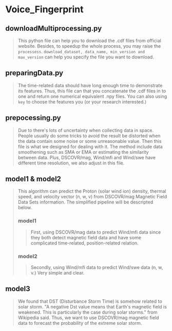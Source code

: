 # Voice_Fingerprint

## downloadMultiprocessing.py

> This python file can help you to download the .cdf files from official website. Besides, to speedup the whole process, you may raise the `processess`. `download_dataset, data_name, min_version and max_version` can help you specify the file you want to download.

## preparingData.py

> The time-related data should have long enough time to demonstrate its features. Thus, this file can that you concatenate the .cdf files in to one and return one numerical equivalent .npy files. You can also using `key` to choose the features you (or your research interested.)

## prepocessing.py

> Due to there's lots of uncertainty when collecting data in space. People usually do some tricks to avoid the result be distorted when the data contain some noise or some unreasonable value. Then this file is what we designed for dealing with it. The method include data smoothening such as SMA or EMA or estimating the similarity between data. Plus, DSCOVR/mag, Wind/mfi and Wind/swe have different time resolution, we also adjust in this file.

## model1 & model2

> This algorithm can predict the Proton (solar wind ion) density, thermal speed, and velocity vector (n, w, v) from DSCOVR/mag Magnetic Field Data Sets information. The simplified pipeline will be descripted below.
>
> ### model1
>
> > First, using DSCOVR/mag data to predict Wind/mfi data since they both detect magnetic field data and have some complicated time-related, position-related relation.
>
> ### model2
>
> > Secondly, using Wind/mfi data to predict Wind/swe data (n, w, v.) Very simple and clear.

## model3

> We found that DST (Disturbance Storm Time) is somehow related to solar storm. "A negative Dst value means that Earth's magnetic field is weakened. This is particularly the case during solar storms." from Wikipedia said. Thus, we want to use DSCOVR/mag magnetic field data to forecast the probability of the extreme solar storm.
